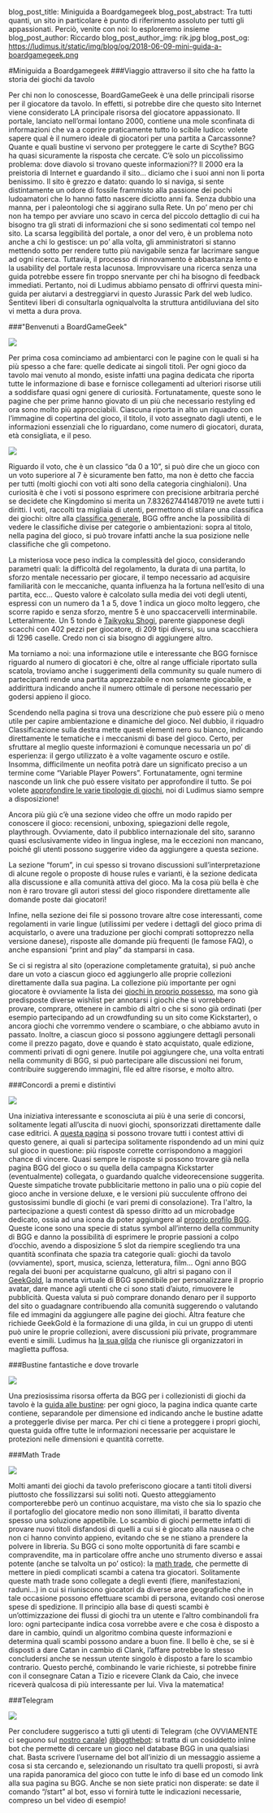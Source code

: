 blog_post_title: Miniguida a Boardgamegeek
blog_post_abstract: Tra tutti quanti, un sito in particolare è punto di riferimento assoluto per tutti gli appassionati. Perciò, venite con noi: lo esploreremo insieme
blog_post_author: Riccardo
blog_post_author_img: rik.jpg
blog_post_og: https://ludimus.it/static/img/blog/og/2018-06-09-mini-guida-a-boardgamegeek.png

#Miniguida a Boardgamegeek
###Viaggio attraverso il sito che ha fatto la storia dei giochi da tavolo

Per chi non lo conoscesse, BoardGameGeek è una delle principali risorse per il giocatore da tavolo. In effetti, si potrebbe dire che questo sito Internet viene considerato LA principale risorsa del giocatore appassionato.
Il portale, lanciato nell’ormai lontano 2000, contiene una mole sconfinata di informazioni che va a coprire praticamente tutto lo scibile ludico: volete sapere qual è il numero ideale di giocatori per una partita a Carcassonne? Quante e quali bustine vi servono per proteggere le carte di Scythe? BGG ha quasi sicuramente la risposta che cercate.
C’è solo un piccolissimo problema: dove diavolo si trovano queste informazioni??
Il 2000 era la preistoria di Internet e guardando il sito... diciamo che i suoi anni non li porta benissimo. Il sito è grezzo e datato: quando lo si naviga, si sente distintamente un odore di fossile frammisto alla passione dei pochi ludoamatori che lo hanno fatto nascere diciotto anni fa. Senza dubbio una manna, per i paleontologi che si aggirano sulla Rete. Un po’ meno per chi non ha tempo per avviare uno scavo in cerca del piccolo dettaglio di cui ha bisogno tra gli strati di informazioni che si sono sedimentati col tempo nel sito.
La scarsa leggibilità del portale, a onor del vero, è un problema noto anche a chi lo gestisce: un po’ alla volta, gli amministratori si stanno mettendo sotto per rendere tutto più navigabile senza far lacrimare sangue ad ogni ricerca. Tuttavia, il processo di rinnovamento è abbastanza lento e la usability del portale resta lacunosa. Improvvisare una ricerca senza una guida potrebbe essere fin troppo snervante per chi ha bisogno di feedback immediati.
Pertanto, noi di Ludimus abbiamo pensato di offrirvi questa mini-guida per aiutarvi a destreggiarvi in questo Jurassic Park del web ludico. Sentitevi liberi di consultarla ogniqualvolta la struttura antidiluviana del sito vi metta a dura prova.

###"Benvenuti a BoardGameGeek"

![](../static/img/blog/bgg/bgg.png)

Per prima cosa cominciamo ad ambientarci con le pagine con le quali si ha più spesso a che fare: quelle dedicate ai singoli titoli. 
Per ogni gioco da tavolo mai venuto al mondo, esiste infatti una pagina dedicata che riporta tutte le informazione di base e fornisce collegamenti ad ulteriori risorse utili a soddisfare quasi ogni genere di curiosità. 
Fortunatamente, queste sono le pagine che per prime hanno giovato di un più che necessario restyling ed ora sono molto più approcciabili. Ciascuna riporta in alto un riquadro con l’immagine di copertina del gioco, il titolo, il voto assegnato dagli utenti, e le informazioni essenziali che lo riguardano, come numero di giocatori, durata, età consigliata, e il peso. 

![](../static/img/blog/bgg/gamepage.png)

Riguardo il voto, che è un classico “da 0 a 10”, si può dire che un gioco con un voto superiore al 7 è sicuramente ben fatto, ma non è detto che faccia per tutti (molti giochi con voti alti sono della categoria cinghialoni). Una curiosità è che i voti si possono esprimere con precisione arbitraria perché se decidete che Kingdomino si merita un 7.832627441487019 ne avete tutti i diritti. 
I voti, raccolti tra migliaia di utenti, permettono di stilare una classifica dei giochi: oltre alla [classifica generale](https://boardgamegeek.com/browse/boardgame?sort=rank), BGG offre anche la possibilità di vedere le classifiche divise per categorie o ambientazioni: sopra al titolo, nella pagina del gioco, si può trovare infatti anche la sua posizione nelle classifiche che gli competono.

La misteriosa voce peso indica la complessità del gioco, considerando parametri quali: la difficoltà del regolamento, la durata di una partita, lo sforzo mentale necessario per giocare, il tempo necessario ad acquisire familiarità con le meccaniche, quanta influenza ha la fortuna nell’esito di una partita, ecc... 
Questo valore è calcolato sulla media dei voti degli utenti, espressi con un numero da 1 a 5, dove 1 indica un gioco molto leggero, che scorre rapido e senza sforzo, mentre 5 è uno spaccacervelli interminabile. Letteralmente. Un 5 tondo è [Taikyoku Shogi](https://boardgamegeek.com/boardgame/91365/taikyoku-shogi), parente giapponese degli scacchi con 402 pezzi per giocatore, di 209 tipi diversi, su una scacchiera di 1296 caselle. Credo non ci sia bisogno di aggiungere altro.

Ma torniamo a noi: una informazione utile e interessante che BGG fornisce riguardo al numero di giocatori è che, oltre al range ufficiale riportato sulla scatola, troviamo anche i suggerimenti della community su quale numero di partecipanti rende una partita apprezzabile e non solamente giocabile, e addirittura indicando anche il numero ottimale di persone necessario per godersi appieno il gioco.

Scendendo nella pagina si trova una descrizione che può essere più o meno utile per capire ambientazione e dinamiche del gioco. Nel dubbio, il riquadro Classificazione sulla destra mette questi elementi nero su bianco, indicando direttamente le tematiche e i meccanismi di base del gioco. 
Certo, per sfruttare al meglio queste informazioni è comunque necessaria un po’ di esperienza: il gergo utilizzato è a volte vagamente oscuro e ostile. Insomma, difficilmente un neofita potrà dare un significato preciso a un termine come “Variable Player Powers”. Fortunatamente, ogni termine nasconde un link che può essere visitato per approfondire il tutto. Se poi volete [approfondire le varie tipologie di giochi](https://ludimus.it/blog/2018-03-10-enciclopedia-minima-della-scienza-ludica.html), noi di Ludimus siamo sempre a disposizione!

Ancora più giù c’è una sezione video che offre un modo rapido per conoscere il gioco: recensioni, unboxing, spiegazioni delle regole, playthrough. 
Ovviamente, dato il pubblico internazionale del sito, saranno quasi esclusivamente video in lingua inglese, ma le eccezioni non mancano, poiché gli utenti possono suggerire video da aggiungere a questa sezione.

La sezione “forum”, in cui spesso si trovano discussioni sull’interpretazione di alcune regole o proposte di house rules e varianti, è la sezione dedicata alla discussione e alla comunità attiva del gioco. Ma la cosa più bella è che non è raro trovare gli autori stessi del gioco rispondere direttamente alle domande poste dai giocatori!

Infine, nella sezione dei file si possono trovare altre cose interessanti, come regolamenti in varie lingue (utilissimi per vedere i dettagli del gioco prima di acquistarlo, o avere una traduzione per giochi comprati sottoprezzo nella versione danese), risposte alle domande più frequenti (le famose FAQ), o anche espansioni “print and play” da stamparsi in casa.

Se ci si registra al sito (operazione completamente gratuita), si può anche dare un voto a ciascun gioco ed aggiungerlo alle proprie collezioni direttamente dalla sua pagina. 
La collezione più importante per ogni giocatore è ovviamente la lista dei [giochi in proprio possesso](https://boardgamegeek.com/collection/user/Ludimus?own=1&subtype=boardgame&ff=1), ma sono già predisposte diverse wishlist per annotarsi i giochi che si vorrebbero provare, comprare, ottenere in cambio di altri o che si sono già ordinati (per esempio partecipando ad un crowdfunding su un sito come Kickstarter), o ancora giochi che vorremmo vendere o scambiare, o che abbiamo avuto in passato. Inoltre, a ciascun gioco si possono aggiungere dettagli personali come il prezzo pagato, dove e quando è stato acquistato, quale edizione, commenti privati di ogni genere.
Inutile poi aggiungere che, una volta entrati nella community di BGG, si può partecipare alle discussioni nei forum, contribuire suggerendo immagini, file ed altre risorse, e molto altro.

###Concordi a premi e distintivi

![](../static/img/blog/bgg/concorsi.png)

Una iniziativa interessante e sconosciuta ai più è una serie di concorsi, solitamente legati all’uscita di nuovi giochi, sponsorizzati direttamente dalle case editrici. 
A [questa pagina](https://boardgamegeek.com/forum/1247285/boardgamegeek/sponsored-promotions) si possono trovare tutti i contest attivi di questo genere, ai quali si partecipa solitamente rispondendo ad un mini quiz sul gioco in questione: più risposte corrette corrispondono a maggiori chance di vincere. 
Quasi sempre le risposte si possono trovare già nella pagina BGG del gioco o su quella della campagna Kickstarter (eventualmente) collegata, o guardando qualche videorecensione suggerita. 
Queste simpatiche trovate pubblicitarie mettono in palio una o più copie del gioco anche in versione deluxe, e le versioni più succulente offrono dei gustosissimi bundle di giochi (e vari premi di consolazione). 
Tra l'altro, la partecipazione a questi contest dà spesso diritto ad un microbadge dedicato, ossia ad una icona da poter aggiungere al [proprio profilo BGG](https://boardgamegeek.com/user/Ludimus). Queste icone sono una specie di status symbol all’interno della community di BGG e danno la possibilità di esprimere le proprie passioni a colpo d’occhio, avendo a disposizione 5 slot da riempire scegliendo tra una quantità sconfinata che spazia tra categorie quali: giochi da tavolo (ovviamente), sport, musica, scienza, letteratura, film... Ogni anno BGG regala dei buoni per acquistarne qualcuno, gli altri si pagano con il [GeekGold](https://boardgamegeek.com/wiki/page/GeekGold), la moneta virtuale di BGG spendibile per personalizzare il proprio avatar, dare mance agli utenti che ci sono stati d’aiuto, rimuovere le pubblicità. 
Questa valuta si può comprare donando denaro per il supporto del sito o guadagnare contribuendo alla comunità suggerendo o valutando file ed immagini da aggiungere alle pagine dei giochi. 
Altra feature che richiede GeekGold è la formazione di una gilda, in cui un gruppo di utenti può unire le proprie collezioni, avere discussioni più private, programmare eventi e simili. Ludimus ha [la sua gilda](https://boardgamegeek.com/guild/2831) che riunisce gli organizzatori in maglietta puffosa.

###Bustine fantastiche e dove trovarle

![](../static/img/blog/bgg/bustine.png)

Una preziosissima risorsa offerta da BGG per i collezionisti di giochi da tavolo è la [guida alle bustine](https://boardgamegeek.com/geeklist/164572/card-sleeve-sizes-games): per ogni gioco, la pagina indica quante carte contiene, separandole per dimensione ed indicando anche le bustine adatte a proteggerle divise per marca. Per chi ci tiene a proteggere i propri giochi, questa guida offre tutte le informazioni necessarie per acquistare le protezioni nelle dimensioni e quantità corrette.

###Math Trade

![](../static/img/blog/bgg/mathtrade.png)

Molti amanti dei giochi da tavolo preferiscono giocare a tanti titoli diversi piuttosto che fossilizzarsi sui soliti noti. Questo atteggiamento comporterebbe però un continuo acquistare, ma visto che sia lo spazio che il portafoglio del giocatore medio non sono illimitati, il baratto diventa spesso una soluzione appetibile. 
Lo scambio di giochi permette infatti di provare nuovi titoli disfandosi di quelli a cui si è giocato alla nausea o che non ci hanno convinto appieno, evitando che se ne stiano a prendere la polvere in libreria. 
Su BGG ci sono molte opportunità di fare scambi e compravendite, ma in particolare offre anche uno strumento diverso e assai potente (anche se talvolta un po’ ostico): la [math trade](https://boardgamegeek.com/wiki/page/Math_Trades), che permette di mettere in piedi complicati scambi a catena tra giocatori. 
Solitamente queste math trade sono collegate a degli eventi (fiere, manifestazioni, raduni...) in cui si riuniscono giocatori da diverse aree geografiche che in tale occasione possono effettuare scambi di persona, evitando così onerose spese di spedizione. 
Il principio alla base di questi scambi è un’ottimizzazione dei flussi di giochi tra un utente e l’altro combinandoli fra loro: ogni partecipante indica cosa vorrebbe avere e che cosa è disposto a dare in cambio, quindi un algoritmo combina queste informazioni e determina quali scambi possono andare a buon fine. 
Il bello è che, se si è disposti a dare Catan in cambio di Clank, l’affare potrebbe lo stesso concludersi anche se nessun utente singolo è disposto a fare lo scambio contrario. Questo perché, combinando le varie richieste, si potrebbe finire con il consegnare Catan a Tizio e ricevere Clank da Caio, che invece riceverà qualcosa di più interessante per lui. Viva la matematica!

###Telegram

![](../static/img/blog/bgg/telegram.png)

Per concludere suggerisco a tutti gli utenti di Telegram (che OVVIAMENTE ci seguono sul [nostro canale](https://t.me/ludimus)) [@bggthebot](https://t.me/bggthebot): si tratta di un cosiddetto inline bot che permette di cercare un gioco nel database BGG in una qualsiasi chat. 
Basta scrivere l’username del bot all’inizio di un messaggio assieme a cosa si sta cercando e, selezionando un risultato tra quelli proposti, si avrà una rapida panoramica del gioco con tutte le info di base ed un comodo link alla sua pagina su BGG. Anche se non siete pratici non disperate: se date il comando “/start” al bot, esso vi fornirà tutte le indicazioni necessarie, compreso un bel video di esempio!